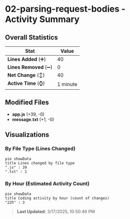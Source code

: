 # 02-parsing-request-bodies - Activity Summary 

## Overall Statistics

| Stat                   | Value                                                             |
| ---------------------- | ----------------------------------------------------------------- |
| **Lines Added** (➕)   | 40                                          |
| **Lines Removed** (➖) | 0                                        |
| **Net Change** (↕)    | 40                |
| **Active Time** (⌚)   | 1 minute |


## Modified Files
- **app.js** (+39, -0)
- **message.txt** (+1, -0)

## Visualizations

### By File Type (Lines Changed)

```mermaid
pie showData
title Lines changed by file type
".js" : 39
".txt" : 1
```

### By Hour (Estimated Activity Count)

```mermaid
pie showData
title Coding activity by hour (count of changes)
"22h" : 3
```


> **Last Updated:** 3/17/2025, 10:50:46 PM
